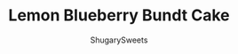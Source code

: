 ---
layout: ../../layouts/MarkdownPostLayout.astro
title: Lemon Blueberry Bundt Cake
author: ShugarySweets
pubDate: 2021-04-10
description: "Taste the flavors of summer in this delicious Lemon Blueberry Bundt Cake. The zesty cake is bursting with fresh blueberries and drizzled with lemon glaze. An easy to make, easy to eat dessert for all occasions."
image_url: https://www.shugarysweets.com/wp-content/uploads/2022/06/lemon-blueberry-bundt-cake-facebook.jpg
tags: ["Cake","American"]
calories: 462
protein: 8
carbohydrates: 73
fats: 16
fiber: 2
ingredients: ["3/4 cup unsalted butter, softened to room temperature","1 ½ Cups granulated sugar","1 Teaspoon vanilla extract","3 Large Eggs","Zest of 1 lemon plus 3 tablespoons of the juice","1 ½ Cups buttermilk","3 Cups all-purpose flour","1 ½ Teaspoons baking powder","1 ½ Teaspoons baking soda","½ Teaspoons kosher salt","2 Cups blueberries tossed with 1 tablespoon of flour","½ Cup powdered sugar","1 Tablespoon milk","Zest of 1 lemon","Pinch of salt"]
serves: 10
time: "1 hour 20 minutes"
prepTime: "25 minutes"
instructions: ["Pre-heat the oven to 350 degrees and generously spray a 10” bundt pan with baking spray (with flour in it).","Add the room temperature butter and granulated sugar to the bowl of a stand mixer. Cream together for a few minutes until lightened in color. You can also do this with a hand mixer.   ","Beat in the eggs, one at a time.   ","Beat in the lemon juice, lemon zest and buttermilk.   ","Sift together the all-purpose flour, baking powder, baking soda and salt.     ","Add the dry ingredients into the wet and mix just until combined.   ","Stir the blueberries in by hand and pour the batter into the prepared bundt pan.    ","Bake for 55 to 60 minutes or until a toothpick, inserted into the center, comes out clean. Allow to cool completely before turning out of the pan.","Add the powdered sugar, milk, lemon zest and salt to a bowl and whisk until smooth.","If the glaze feels too thick, add more milk, one teaspoon at a time, until you’ve got the consistency you like. Pour over the cooled cake and serve."]
nutrition: ["462 calories","73 grams carbohydrates","94 milligrams cholesterol","16 grams fat","2 grams fiber","8 grams protein","9 grams saturated fat","436 milligrams sodium","41 grams sugar","0 grams trans fat","6 grams unsaturated fat"]
---